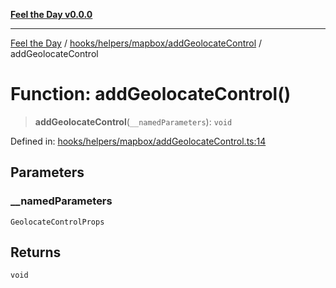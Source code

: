 [**Feel the Day v0.0.0**](../../../../../README.md)

***

[Feel the Day](../../../../../README.md) / [hooks/helpers/mapbox/addGeolocateControl](../README.md) / addGeolocateControl

# Function: addGeolocateControl()

> **addGeolocateControl**(`__namedParameters`): `void`

Defined in: [hooks/helpers/mapbox/addGeolocateControl.ts:14](https://github.com/HyeinKang/feel-the-day/blob/6b0d3fb3bda5bce2accd42bfbaa4c5a46f07891e/src/hooks/helpers/mapbox/addGeolocateControl.ts#L14)

## Parameters

### \_\_namedParameters

`GeolocateControlProps`

## Returns

`void`
